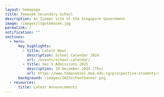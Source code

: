 ```yaml
---
layout: homepage
title: Temasek Secondary School
description: An Isomer site of the Singapore Government
image: /images/logotemasek.jpg
permalink: /
notification: ""
sections:
  - hero:
      key_highlights:
        - title: Latest News
          description: School Calendar 2024
          url: /events/school-calendar/
        - title: Sec 1 Admissions 2025
          description: 19 December 2024 (Thu)
          url: https://www.temaseksec.moe.edu.sg/prospective-students/sec-1-admissions-2025/
      background: /images/2023schoolbanner.png
  - resources:
      title: Latest Announcements
---
```

